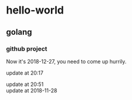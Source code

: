 # hello-world
## golang
### github project



Now it's 2018-12-27, you need to come up hurrily.  

update at 20:17

update at 20:51<br>
update at 2018-11-28
